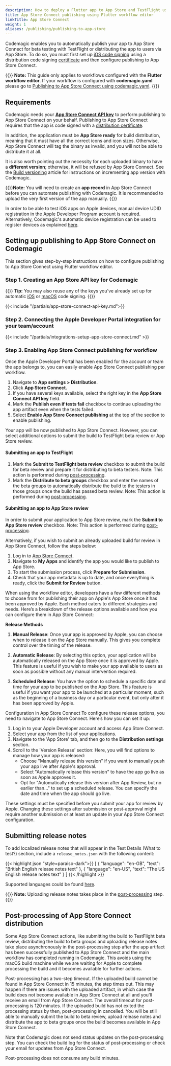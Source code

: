 ```yaml
---
description: How to deploy a Flutter app to App Store and TestFlight using the Flutter workflow editor
title: App Store Connect publishing using Flutter workflow editor
linkTitle: App Store Connect
weight: 1
aliases: /publishing/publishing-to-app-store
---
```


Codemagic enables you to automatically publish your app to App Store Connect for beta testing with TestFlight or distributing the app to users via App Store. To do so, you must first set up [iOS code signing](../code-signing/ios-code-signing/) using a distribution code signing [certificate](https://developer.apple.com/support/certificates/) and then configure publishing to App Store Connect.

{{<notebox>}}
**Note:** This guide only applies to workflows configured with the **Flutter workflow editor**. If your workflow is configured with **codemagic.yaml** please go to [Publishing to App Store Connect using codemagic.yaml](../yaml-publishing/app-store-connect).
{{</notebox>}}

## Requirements

Codemagic needs your **[App Store Connect API key](https://developer.apple.com/documentation/appstoreconnectapi/creating_api_keys_for_app_store_connect_api)** to perform publishing to App Store Connect on your behalf. Publishing to App Store Connect requires that the app is code signed with a [distribution certificate](https://developer.apple.com/support/certificates/).

In addition, the application must be **App Store ready** for build distribution, meaning that it must have all the correct icons and icon sizes. Otherwise, App Store Connect will tag the binary as invalid, and you will not be able to distribute it at all.

It is also worth pointing out the necessity for each uploaded binary to have a **different version**; otherwise, it will be refused by App Store Connect. See the [Build versioning](../building/build-versioning/) article for instructions on incrementing app version with Codemagic.

{{<notebox>}}**Note:** You will need to create an **app record** in App Store Connect before you can automate publishing with Codemagic. It is recommended to upload the very first version of the app manually.
{{</notebox>}}

In order to be able to test iOS apps on Apple devices, manual device UDID registration in the Apple Developer Program account is required. Alternatively, Codemagic's automatic device registration can be used to register devices as explained [here](https://docs.codemagic.io/testing/ios-provisioning/).

## Setting up publishing to App Store Connect on Codemagic

This section gives step-by-step instructions on how to configure publishing to App Store Connect using Flutter workflow editor.

### Step 1. Creating an App Store API key for Codemagic

{{<notebox>}}
**Tip:** You may also reuse any of the keys you've already set up for automatic [iOS](../code-signing/ios-code-signing/#automatic-code-signing) or [macOS](../code-signing/macos-code-signing/#automatic-code-signing) code signing.
{{</notebox>}}

{{< include "/partials/app-store-connect-api-key.md">}}

### Step 2. Connecting the Apple Developer Portal integration for your team/account

{{< include "/partials/integrations-setup-app-store-connect.md" >}}

### Step 3. Enabling App Store Connect publishing for workflow

Once the Apple Developer Portal has been enabled for the account or team the app belongs to, you can easily enable App Store Connect publishing per workflow.

1. Navigate to **App settings > Distribution**.
2. Click **App Store Connect**.
3. If you have several keys available, select the right key in the **App Store Connect API key** field.
4. Mark the **Publish even if tests fail** checkbox to continue uploading the app artifact even when the tests failed.
5. Select **Enable App Store Connect publishing** at the top of the section to enable publishing.

Your app will be now published to App Store Connect. However, you can select additional options to submit the build to TestFlight beta review or App Store review.

#### Submitting an app to TestFlight

1. Mark the **Submit to TestFlight beta review** checkbox to submit the build for beta review and prepare it for distributing to beta testers. Note: This action is performed during [post-processing](#post-processing-of-app-store-connect-distribution).
2. Mark the **Distribute to beta groups** checkbox and enter the names of the beta groups to automatically distribute the build to the testers in those groups once the build has passed beta review. Note: This action is performed during [post-processing](#post-processing-of-app-store-connect-distribution).

#### Submitting an app to App Store review

In order to submit your application to App Store review, mark the **Submit to App Store review** checkbox. Note: This action is performed during [post-processing](#post-processing-of-app-store-connect-distribution).

Alternatively, if you wish to submit an already uploaded build for review in App Store Connect, follow the steps below:

1. Log in to [App Store Connect](https://appstoreconnect.apple.com/).
2. Navigate to **My Apps** and identify the app you would like to publish to App Store.
3. To start the submission process, click **Prepare for Submission**.
4. Check that your app metadata is up to date, and once everything is ready, click the **Submit for Review** button.

When using the workflow editor, developers have a few different methods to choose from for publishing their app on Apple's App Store once it has been approved by Apple. Each method caters to different strategies and needs. Here’s a breakdown of the release options available and how you can configure them in App Store Connect:

**Release Methods**

1. **Manual Release**: Once your app is approved by Apple, you can choose when to release it on the App Store manually. This gives you complete control over the timing of the release.

2. **Automatic Release**: By selecting this option, your application will be automatically released on the App Store once it is approved by Apple. This feature is useful if you wish to make your app available to users as soon as possible without any manual intervention required.

3. **Scheduled Release**: You have the option to schedule a specific date and time for your app to be published on the App Store. This feature is useful if you want your app to be launched at a particular moment, such as the beginning of a business day or a particular event, but only after it has been approved by Apple.

Configuration in App Store Connect
To configure these release options, you need to navigate to App Store Connect. Here’s how you can set it up:

1. Log in to your Apple Developer account and access App Store Connect.
2. Select your app from the list of your applications.
3. Navigate to the 'App Store' tab, and then go to the **Distribution settings** section.
4. Scroll to the 'Version Release' section: Here, you will find options to manage how your app is released:
    * Choose "Manually release this version" if you want to manually push your app live after Apple's approval.
    * Select "Automatically release this version" to have the app go live as soon as Apple approves it.
    * Opt for "Automatically release this version after App Review, but no earlier than..." to set up a scheduled release. You can specify the date and time when the app should go live.

These settings must be specified before you submit your app for review by Apple. Changing these settings after submission or post-approval might require another submission or at least an update in your App Store Connect configuration.


## Submitting release notes

To add localized release notes that will appear in the Test Details (What to test?) section, include a `release_notes.json` with the following content:

{{< highlight json "style=paraiso-dark">}}
[
    {
        "language": "en-GB",
        "text": "British English release notes text"
    },
    {
        "language": "en-US",
        "text": "The US English release notes text"
    }
]
{{< /highlight >}}

Supported languages could be found [here](https://developer.apple.com/documentation/appstoreconnectapi/betabuildlocalizationcreaterequest/data/attributes).

{{<notebox>}}
**Note:** Uploading release notes takes place in the [post-processing](#post-processing-of-app-store-connect-distribution) step.
{{</notebox>}}

## Post-processing of App Store Connect distribution

Some App Store Connect actions, like submitting the build to TestFlight beta review, distributing the build to beta groups and uploading release notes take place asynchronously in the post-processing step after the app artifact has been successfully published to App Store Connect and the main workflow has completed running in Codemagic. This avoids using the macOS build machine while we are waiting for Apple to complete processing the build and it becomes available for further actions.

Post-processing has a two-step timeout. If the uploaded build cannot be found in App Store Connect in 15 minutes, the step times out. This may happen if there are issues with the uploaded artifact, in which case the build does not become available in App Store Connect at all and you'll receive an email from App Store Connect. The overall timeout for post-processing is 120 minutes. If the uploaded build has not exited the processing status by then, post-processing in cancelled. You will be still able to manually submit the build to beta review, upload release notes and distribute the app to beta groups once the build becomes available in App Store Connect.

Note that Codemagic does not send status updates on the post-processing step. You can check the build log for the status of post-processing or check your email for updates from App Store Connect.

Post-processing does not consume any build minutes.
